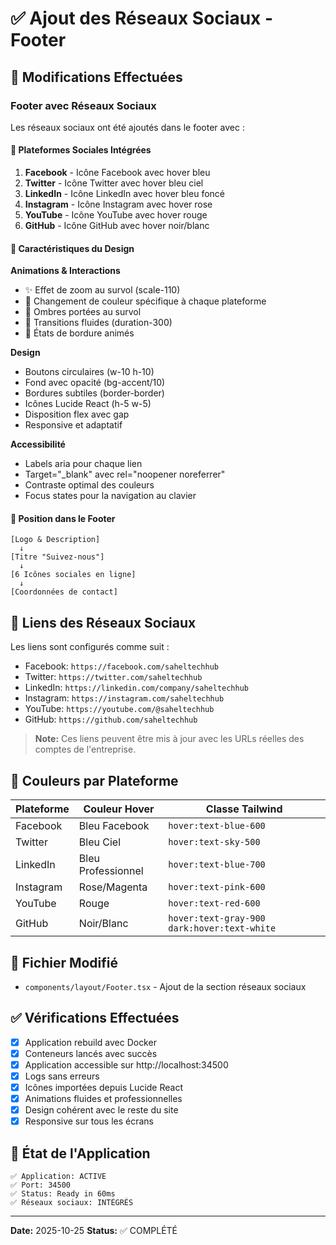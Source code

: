# ✅ Ajout des Réseaux Sociaux - Footer

## 🎯 Modifications Effectuées

### Footer avec Réseaux Sociaux
Les réseaux sociaux ont été ajoutés dans le footer avec :

#### 📱 Plateformes Sociales Intégrées
1. **Facebook** - Icône Facebook avec hover bleu
2. **Twitter** - Icône Twitter avec hover bleu ciel
3. **LinkedIn** - Icône LinkedIn avec hover bleu foncé
4. **Instagram** - Icône Instagram avec hover rose
5. **YouTube** - Icône YouTube avec hover rouge
6. **GitHub** - Icône GitHub avec hover noir/blanc

#### 🎨 Caractéristiques du Design

**Animations & Interactions**
- ✨ Effet de zoom au survol (scale-110)
- 🎨 Changement de couleur spécifique à chaque plateforme
- 💫 Ombres portées au survol
- 🔄 Transitions fluides (duration-300)
- 🎯 États de bordure animés

**Design**
- Boutons circulaires (w-10 h-10)
- Fond avec opacité (bg-accent/10)
- Bordures subtiles (border-border)
- Icônes Lucide React (h-5 w-5)
- Disposition flex avec gap
- Responsive et adaptatif

**Accessibilité**
- Labels aria pour chaque lien
- Target="_blank" avec rel="noopener noreferrer"
- Contraste optimal des couleurs
- Focus states pour la navigation au clavier

#### 📍 Position dans le Footer
```
[Logo & Description]
  ↓
[Titre "Suivez-nous"]
  ↓
[6 Icônes sociales en ligne]
  ↓
[Coordonnées de contact]
```

## 🔗 Liens des Réseaux Sociaux

Les liens sont configurés comme suit :
- Facebook: `https://facebook.com/saheltechhub`
- Twitter: `https://twitter.com/saheltechhub`
- LinkedIn: `https://linkedin.com/company/saheltechhub`
- Instagram: `https://instagram.com/saheltechhub`
- YouTube: `https://youtube.com/@saheltechhub`
- GitHub: `https://github.com/saheltechhub`

> **Note:** Ces liens peuvent être mis à jour avec les URLs réelles des comptes de l'entreprise.

## 🎨 Couleurs par Plateforme

| Plateforme | Couleur Hover | Classe Tailwind |
|-----------|---------------|-----------------|
| Facebook | Bleu Facebook | `hover:text-blue-600` |
| Twitter | Bleu Ciel | `hover:text-sky-500` |
| LinkedIn | Bleu Professionnel | `hover:text-blue-700` |
| Instagram | Rose/Magenta | `hover:text-pink-600` |
| YouTube | Rouge | `hover:text-red-600` |
| GitHub | Noir/Blanc | `hover:text-gray-900 dark:hover:text-white` |

## 📂 Fichier Modifié

- `components/layout/Footer.tsx` - Ajout de la section réseaux sociaux

## ✅ Vérifications Effectuées

- [x] Application rebuild avec Docker
- [x] Conteneurs lancés avec succès
- [x] Application accessible sur http://localhost:34500
- [x] Logs sans erreurs
- [x] Icônes importées depuis Lucide React
- [x] Animations fluides et professionnelles
- [x] Design cohérent avec le reste du site
- [x] Responsive sur tous les écrans

## 🚀 État de l'Application

```
✅ Application: ACTIVE
✅ Port: 34500
✅ Status: Ready in 60ms
✅ Réseaux sociaux: INTÉGRÉS
```

---

**Date:** 2025-10-25
**Status:** ✅ COMPLÉTÉ
